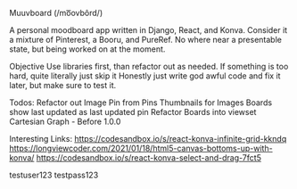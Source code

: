 Muuvboard
(/mo͞ovbôrd/)

A personal moodboard app written in Django, React, and Konva. Consider it a mixture of Pinterest, a Booru, and PureRef. No where near a presentable state, but being worked on at the moment.

Objective
Use libraries first, than refactor out as needed.
If something is too hard, quite literally just skip it
Honestly just write god awful code and fix it later, but make sure to test it.

Todos:
Refactor out Image Pin from Pins
Thumbnails for Images
Boards show last updated as last updated pin
Refactor Boards into viewset
Cartesian Graph - Before 1.0.0


Interesting Links:
https://codesandbox.io/s/react-konva-infinite-grid-kkndq
https://longviewcoder.com/2021/01/18/html5-canvas-bottoms-up-with-konva/
https://codesandbox.io/s/react-konva-select-and-drag-7fct5

testuser123
testpass123


